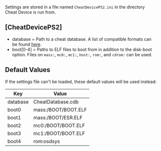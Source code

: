 Settings are stored in a file named `CheatDevicePS2.ini` in the directory Cheat Device is run from.

## [CheatDevicePS2]

* database = Path to a cheat database. A list of compatible formats can be found [here](https://github.com/root670/CheatDevicePS2/wiki/Cheats).
* boot[0-4] = Paths to ELF files to boot from in addition to the disk-boot option. Files on `mass:`, `mc0:`, `mc1:`, `host:`, `rom:`, and `cdrom:` can be used.

## Default Values

If the settings file can't be loaded, these default values will be used instead:

|Key|Value|
|---|---|
|database|CheatDatabase.cdb|
|boot0|mass:/BOOT/BOOT.ELF|
|boot1|mass:/BOOT/ESR.ELF|
|boot2|mc0:/BOOT/BOOT.ELF|
|boot3|mc1:/BOOT/BOOT.ELF|
|boot4|rom:osdsys|